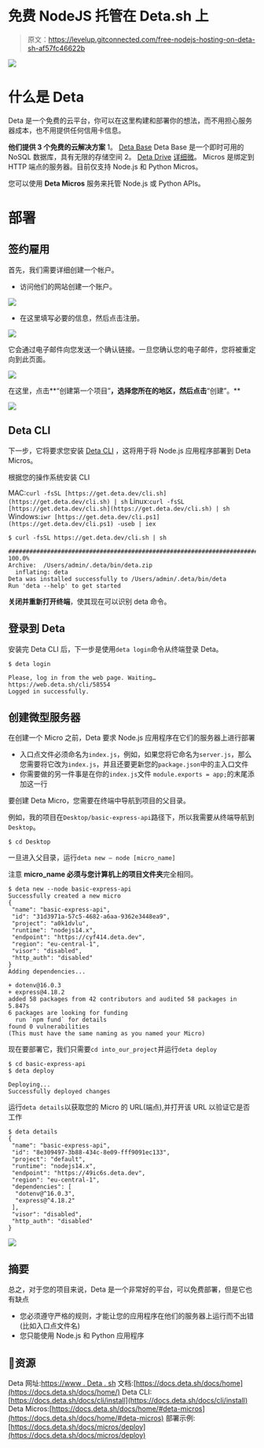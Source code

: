 # 免费 NodeJS 托管在 Deta.sh 上

> 原文：<https://levelup.gitconnected.com/free-nodejs-hosting-on-deta-sh-af57fc46622b>

![](img/1bb3793017c73bfc8303ae22d46b7a43.png)

# 什么是 Deta

Deta 是一个免费的云平台，你可以在这里构建和部署你的想法，而不用担心服务器成本，也不用提供任何信用卡信息。

**他们提供 3 个免费的云解决方案**
1。 [Deta Base](https://docs.deta.sh/docs/home/#deta-base)
Deta Base 是一个即时可用的 NoSQL 数据库，具有无限的存储空间
2。 [Deta Drive](https://docs.deta.sh/docs/home/#deta-drive) [详细微](https://docs.deta.sh/docs/home/#deta-micros)。
Micros 是绑定到 HTTP 端点的服务器。目前仅支持 Node.js 和 Python Micros。

您可以使用 **Deta Micros** 服务来托管 Node.js 或 Python APIs。

# 部署

## 签约雇用

首先，我们需要详细创建一个帐户。

*   访问他们的网站创建一个账户。

![](img/fe61333e397408991e25ae3dd47fdb17.png)

*   在这里填写必要的信息，然后点击注册。

![](img/65b0294ad017906be5984afac0fbef3a.png)

它会通过电子邮件向您发送一个确认链接。一旦您确认您的电子邮件，您将被重定向到此页面。

![](img/5f738ca46a3b64028463d583f50aece5.png)

在这里，点击**“创建第一个项目”**，选择您所在的地区，然后点击**“创建”。**

![](img/6cd2d861fd2197ff2c39a0d5364a8f73.png)

## Deta CLI

下一步，它将要求您安装 [Deta CLI](https://docs.deta.sh/docs/home/#deta-cli) ，这将用于将 Node.js 应用程序部署到 Deta Micros。

根据您的操作系统安装 CLI

MAC:`curl -fsSL [https://get.deta.dev/cli.sh](https://get.deta.dev/cli.sh) | sh` Linux:`curl -fsSL [https://get.deta.dev/cli.sh](https://get.deta.dev/cli.sh) | sh`
Windows:`iwr [https://get.deta.dev/cli.ps1](https://get.deta.dev/cli.ps1) -useb | iex`

```
$ curl -fsSL https://get.deta.dev/cli.sh | sh

######################################################################## 100.0%
Archive:  /Users/admin/.deta/bin/deta.zip
  inflating: deta                    
Deta was installed successfully to /Users/admin/.deta/bin/deta
Run 'deta --help' to get started
```

**关闭并重新打开终端**，使其现在可以识别 deta 命令。

## 登录到 Deta

安装完 Deta CLI 后，下一步是使用`deta login`命令从终端登录 Deta。

```
$ deta login

Please, log in from the web page. Waiting…
https://web.deta.sh/cli/58554
Logged in successfully.
```

## 创建微型服务器

在创建一个 Micro 之前，Deta 要求 Node.js 应用程序在它们的服务器上进行部署

*   入口点文件必须命名为`index.js`，例如，如果您将它命名为`server.js`，那么您需要将它改为`index.js`，并且还要更新您的`package.json`中的主入口文件
*   你需要做的另一件事是在你的`index.js`文件
    `module.exports = app;`的末尾添加这一行

要创建 Deta Micro，您需要在终端中导航到项目的父目录。

例如，我的项目在`Desktop/basic-express-api`路径下，所以我需要从终端导航到`Desktop`。

```
$ cd Desktop
```

一旦进入父目录，运行`deta new — node [micro_name]`

注意 **micro_name 必须与您计算机上的项目文件夹**完全相同。

```
$ deta new --node basic-express-api             
Successfully created a new micro
{
 "name": "basic-express-api",
 "id": "31d3971a-57c5-4682-a6aa-9362e3448ea9",
 "project": "a0k1dvlu",
 "runtime": "nodejs14.x",
 "endpoint": "https://cyf414.deta.dev",
 "region": "eu-central-1",
 "visor": "disabled",
 "http_auth": "disabled"
}
Adding dependencies...

+ dotenv@16.0.3
+ express@4.18.2
added 58 packages from 42 contributors and audited 58 packages in 5.847s
6 packages are looking for funding
  run `npm fund` for details
found 0 vulnerabilities
(This must have the same naming as you named your Micro)
```

现在要部署它，我们只需要`cd into_our_project`并运行`deta deploy`

```
$ cd basic-express-api
$ deta deploy

Deploying...
Successfully deployed changes
```

运行`deta details`以获取您的 Micro 的 URL(端点),并打开该 URL 以验证它是否工作

```
$ deta details
{
 "name": "basic-express-api",
 "id": "8e309497-3b88-434c-8e09-fff9091ec133",
 "project": "default",
 "runtime": "nodejs14.x",
 "endpoint": "https://49ic6s.deta.dev",
 "region": "eu-central-1",
 "dependencies": [
  "dotenv@^16.0.3",
  "express@^4.18.2"
 ],
 "visor": "disabled",
 "http_auth": "disabled"
}
```

![](img/07c8b57c1803aa4a3c8d2d5bba0d9712.png)

## 摘要

总之，对于您的项目来说，Deta 是一个非常好的平台，可以免费部署，但是它也有缺点

*   您必须遵守严格的规则，才能让您的应用程序在他们的服务器上运行而不出错(比如入口点文件名)
*   您只能使用 Node.js 和 Python 应用程序

## 🔗资源

Deta 网址:[https://www . Deta . sh](https://www.deta.sh/)
文档:[https://docs.deta.sh/docs/home](https://docs.deta.sh/docs/home/)
Deta CLI:[https://docs.deta.sh/docs/cli/install](https://docs.deta.sh/docs/cli/install)
Deta Micros:[https://docs.deta.sh/docs/home/#deta-micros](https://docs.deta.sh/docs/home/#deta-micros)
部署示例:[https://docs.deta.sh/docs/micros/deploy](https://docs.deta.sh/docs/micros/deploy)